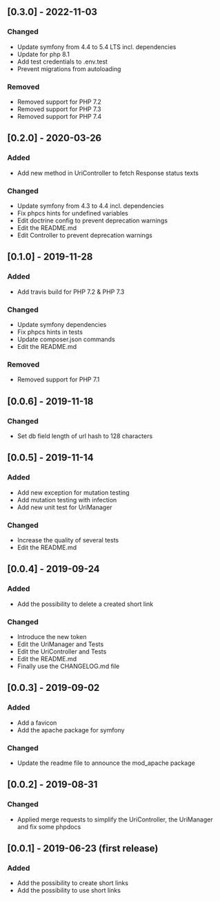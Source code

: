 ## [0.3.0] - 2022-11-03
### Changed
- Update symfony from 4.4 to 5.4 LTS incl. dependencies
- Update for php 8.1
- Add test credentials to .env.test
- Prevent migrations from autoloading
### Removed
- Removed support for PHP 7.2
- Removed support for PHP 7.3
- Removed support for PHP 7.4

## [0.2.0] - 2020-03-26
### Added
- Add new method in UriController to fetch Response status texts
### Changed
- Update symfony from 4.3 to 4.4 incl. dependencies
- Fix phpcs hints for undefined variables
- Edit doctrine config to prevent deprecation warnings
- Edit the README.md 
- Edit Controller to prevent deprecation warnings

## [0.1.0] - 2019-11-28
### Added
- Add travis build for PHP 7.2 & PHP 7.3
### Changed
- Update symfony dependencies
- Fix phpcs hints in tests
- Update composer.json commands
- Edit the README.md 
### Removed
- Removed support for PHP 7.1

## [0.0.6] - 2019-11-18
### Changed
- Set db field length of url hash to 128 characters

## [0.0.5] - 2019-11-14
### Added
- Add new exception for mutation testing
- Add mutation testing with infection
- Add new unit test for UriManager
### Changed
- Increase the quality of several tests
- Edit the README.md 

## [0.0.4] - 2019-09-24
### Added
- Add the possibility to delete a created short link
### Changed
- Introduce the new token
- Edit the UriManager and Tests
- Edit the UriController and Tests
- Edit the README.md
- Finally use the CHANGELOG.md file

## [0.0.3] - 2019-09-02
### Added
- Add a favicon
- Add the apache package for symfony
### Changed
- Update the readme file to announce the mod_apache package

## [0.0.2] - 2019-08-31
### Changed
- Applied merge requests to simplify the UriController, 
the UriManager and fix some phpdocs 

## [0.0.1] - 2019-06-23 (first release)
### Added
- Add the possibility to create short links
- Add the possibility to use short links
